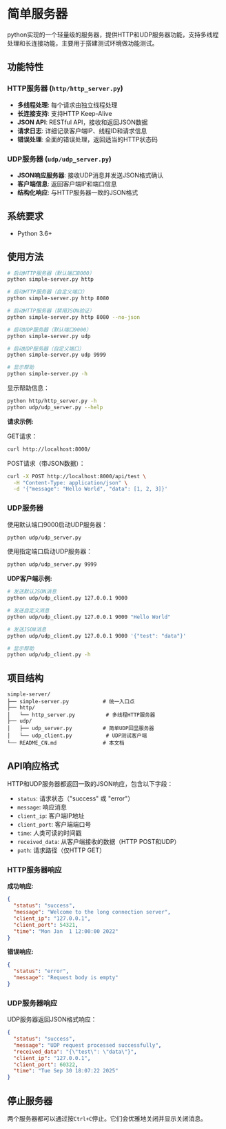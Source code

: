 # 简单服务器

python实现的一个轻量级的服务器，提供HTTP和UDP服务器功能，支持多线程处理和长连接功能，主要用于搭建测试环境做功能测试。

## 功能特性

### HTTP服务器 (`http/http_server.py`)
- **多线程处理**: 每个请求由独立线程处理
- **长连接支持**: 支持HTTP Keep-Alive
- **JSON API**: RESTful API，接收和返回JSON数据
- **请求日志**: 详细记录客户端IP、线程ID和请求信息
- **错误处理**: 全面的错误处理，返回适当的HTTP状态码

### UDP服务器 (`udp/udp_server.py`)
- **JSON响应服务器**: 接收UDP消息并发送JSON格式确认
- **客户端信息**: 返回客户端IP和端口信息
- **结构化响应**: 与HTTP服务器一致的JSON格式

## 系统要求

- Python 3.6+

## 使用方法

```bash
# 启动HTTP服务器（默认端口8000）
python simple-server.py http

# 启动HTTP服务器（自定义端口）
python simple-server.py http 8080

# 启动HTTP服务器（禁用JSON验证）
python simple-server.py http 8080 --no-json

# 启动UDP服务器（默认端口9000）
python simple-server.py udp

# 启动UDP服务器（自定义端口）
python simple-server.py udp 9999

# 显示帮助
python simple-server.py -h
```

显示帮助信息：
```bash
python http/http_server.py -h
python udp/udp_server.py --help
```

**请求示例:**

GET请求：
```bash
curl http://localhost:8000/
```

POST请求（带JSON数据）：
```bash
curl -X POST http://localhost:8000/api/test \
  -H "Content-Type: application/json" \
  -d '{"message": "Hello World", "data": [1, 2, 3]}'
```

### UDP服务器

使用默认端口9000启动UDP服务器：
```bash
python udp/udp_server.py
```

使用指定端口启动UDP服务器：
```bash
python udp/udp_server.py 9999
```

**UDP客户端示例:**
```bash
# 发送默认JSON消息
python udp/udp_client.py 127.0.0.1 9000

# 发送自定义消息
python udp/udp_client.py 127.0.0.1 9000 "Hello World"

# 发送JSON消息
python udp/udp_client.py 127.0.0.1 9000 '{"test": "data"}'

# 显示帮助
python udp/udp_client.py -h
```

## 项目结构

```
simple-server/
├── simple-server.py           # 统一入口点
├── http/
│   └── http_server.py          # 多线程HTTP服务器
├── udp/
│   ├── udp_server.py          # 简单UDP回显服务器
│   └── udp_client.py           # UDP测试客户端
└── README_CN.md               # 本文档
```

## API响应格式

HTTP和UDP服务器都返回一致的JSON响应，包含以下字段：
- `status`: 请求状态（"success" 或 "error"）
- `message`: 响应消息
- `client_ip`: 客户端IP地址
- `client_port`: 客户端端口号
- `time`: 人类可读的时间戳
- `received_data`: 从客户端接收的数据（HTTP POST和UDP）
- `path`: 请求路径（仅HTTP GET）

### HTTP服务器响应

**成功响应:**
```json
{
  "status": "success",
  "message": "Welcome to the long connection server",
  "client_ip": "127.0.0.1",
  "client_port": 54321,
  "time": "Mon Jan  1 12:00:00 2022"
}
```

**错误响应:**
```json
{
  "status": "error",
  "message": "Request body is empty"
}
```

### UDP服务器响应

UDP服务器返回JSON格式响应：
```json
{
  "status": "success",
  "message": "UDP request processed successfully",
  "received_data": "{\"test\": \"data\"}",
  "client_ip": "127.0.0.1",
  "client_port": 60322,
  "time": "Tue Sep 30 18:07:22 2025"
}
```

## 停止服务器

两个服务器都可以通过按`Ctrl+C`停止。它们会优雅地关闭并显示关闭消息。